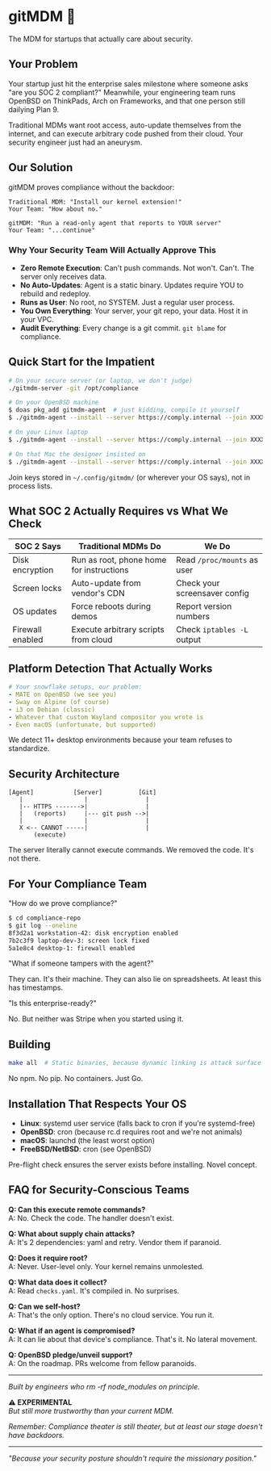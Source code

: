 # gitMDM 🧪

The MDM for startups that actually care about security.

## Your Problem

Your startup just hit the enterprise sales milestone where someone asks "are you SOC 2 compliant?" Meanwhile, your engineering team runs OpenBSD on ThinkPads, Arch on Frameworks, and that one person still dailying Plan 9. 

Traditional MDMs want root access, auto-update themselves from the internet, and can execute arbitrary code pushed from their cloud. Your security engineer just had an aneurysm.

## Our Solution

gitMDM proves compliance without the backdoor:

```
Traditional MDM: "Install our kernel extension!"
Your Team: "How about no."

gitMDM: "Run a read-only agent that reports to YOUR server"
Your Team: "...continue"
```

### Why Your Security Team Will Actually Approve This

- **Zero Remote Execution**: Can't push commands. Not won't. Can't. The server only receives data.
- **No Auto-Updates**: Agent is a static binary. Updates require YOU to rebuild and redeploy.
- **Runs as User**: No root, no SYSTEM. Just a regular user process.
- **You Own Everything**: Your server, your git repo, your data. Host it in your VPC.
- **Audit Everything**: Every change is a git commit. `git blame` for compliance.

## Quick Start for the Impatient

```bash
# On your secure server (or laptop, we don't judge)
./gitmdm-server -git /opt/compliance

# On your OpenBSD machine
$ doas pkg_add gitmdm-agent  # just kidding, compile it yourself
$ ./gitmdm-agent --install --server https://comply.internal --join XXXX

# On your Linux laptop  
$ ./gitmdm-agent --install --server https://comply.internal --join XXXX

# On that Mac the designer insisted on
$ ./gitmdm-agent --install --server https://comply.internal --join XXXX
```

Join keys stored in `~/.config/gitmdm/` (or wherever your OS says), not in process lists.

## What SOC 2 Actually Requires vs What We Check

| SOC 2 Says | Traditional MDMs Do | We Do |
|------------|---------------------|--------|
| Disk encryption | Run as root, phone home for instructions | Read `/proc/mounts` as user |
| Screen locks | Auto-update from vendor's CDN | Check your screensaver config |
| OS updates | Force reboots during demos | Report version numbers |
| Firewall enabled | Execute arbitrary scripts from cloud | Check `iptables -L` output |

## Platform Detection That Actually Works

```yaml
# Your snowflake setups, our problem:
- MATE on OpenBSD (we see you)
- Sway on Alpine (of course)  
- i3 on Debian (classic)
- Whatever that custom Wayland compositor you wrote is
- Even macOS (unfortunate, but supported)
```

We detect 11+ desktop environments because your team refuses to standardize.

## Security Architecture

```
[Agent]           [Server]          [Git]
   |                 |                |
   |-- HTTPS ------->|                |
   |   (reports)     |--- git push -->|
   |                 |                |
   X <-- CANNOT -----|                |
       (execute)
```

The server literally cannot execute commands. We removed the code. It's not there.

## For Your Compliance Team

"How do we prove compliance?"

```bash
$ cd compliance-repo
$ git log --oneline
8f3d2a1 workstation-42: disk encryption enabled
7b2c3f9 laptop-dev-3: screen lock fixed
5a1e8c4 desktop-1: firewall enabled
```

"What if someone tampers with the agent?"

They can. It's their machine. They can also lie on spreadsheets. At least this has timestamps.

"Is this enterprise-ready?"

No. But neither was Stripe when you started using it.

## Building

```bash
make all  # Static binaries, because dynamic linking is attack surface
```

No npm. No pip. No containers. Just Go.

## Installation That Respects Your OS

- **Linux**: systemd user service (falls back to cron if you're systemd-free)
- **OpenBSD**: cron (because rc.d requires root and we're not animals)
- **macOS**: launchd (the least worst option)
- **FreeBSD/NetBSD**: cron (see OpenBSD)

Pre-flight check ensures the server exists before installing. Novel concept.

## FAQ for Security-Conscious Teams

**Q: Can this execute remote commands?**  
A: No. Check the code. The handler doesn't exist.

**Q: What about supply chain attacks?**  
A: It's 2 dependencies: yaml and retry. Vendor them if paranoid.

**Q: Does it require root?**  
A: Never. User-level only. Your kernel remains unmolested.

**Q: What data does it collect?**  
A: Read `checks.yaml`. It's compiled in. No surprises.

**Q: Can we self-host?**  
A: That's the only option. There's no cloud service. You run it.

**Q: What if an agent is compromised?**  
A: It can lie about that device's compliance. That's it. No lateral movement.

**Q: OpenBSD pledge/unveil support?**  
A: On the roadmap. PRs welcome from fellow paranoids.

---

*Built by engineers who rm -rf node_modules on principle.*

**⚠️ EXPERIMENTAL**  
*But still more trustworthy than your current MDM.*

*Remember: Compliance theater is still theater, but at least our stage doesn't have backdoors.*

---

*"Because your security posture shouldn't require the missionary position."*